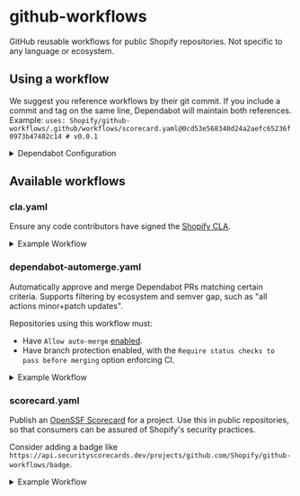 # github-workflows

GitHub reusable workflows for public Shopify repositories. Not specific to any language or ecosystem.

## Using a workflow

We suggest you reference workflows by their git commit.
If you include a commit and tag on the same line, Dependabot will maintain both references. Example: `uses: Shopify/github-workflows/.github/workflows/scorecard.yaml@0cd53e568340d24a2aefc65236f0973b47402c14 # v0.0.1`

<details>
<summary>Dependabot Configuration</summary>

Create/modify the `.github/dependabot.yaml` file in your repository. Make sure the `updates` block contains a `github-actions` entry.

```yaml
version: 2
updates:
  - package-ecosystem: github-actions
    directory: /
    schedule:
      interval: weekly
```

</details>

## Available workflows

<!-- Please keep this alphabetical and consistent <3 -->

### cla.yaml

Ensure any code contributors have signed the [Shopify CLA](https://cla.shopify.com).

<details>
<summary>Example Workflow</summary>

```yaml
name: Contributor License Agreement (CLA)

on:
  pull_request_target:
    types: [opened, synchronize]
  issue_comment:
    types: [created]

permissions: {}

jobs:
  cla:
    uses: Shopify/github-workflows/.github/workflows/cla.yaml@c142f2dd84228c90bd716e4b5eafc68bd812f467 # v0.0.3
    permissions:
      pull-requests: write
    secrets:
      token: ${{secrets.GITHUB_TOKEN}}
      cla-token: ${{secrets.CLA_TOKEN}}
```

</details>


### dependabot-automerge.yaml

Automatically approve and merge Dependabot PRs matching certain criteria. Supports filtering by ecosystem and semver gap, such as "all actions minor+patch updates".

Repositories using this workflow must:
* Have `Allow auto-merge` [enabled](https://docs.github.com/en/pull-requests/collaborating-with-pull-requests/incorporating-changes-from-a-pull-request/automatically-merging-a-pull-request#enabling-auto-merge).
* Have branch protection enabled, with the `Require status checks to pass before merging` option enforcing CI.


<details>
<summary>Example Workflow</summary>

```yaml
name: Dependabot auto-merge
on:
  pull_request:
    types:
      - opened
      - reopened
      - synchronize
    paths:
      - '.github/workflows/**'

permissions: {}

jobs:
  automerge:
    permissions:
      contents: write
      pull-requests: write
    uses: Shopify/github-workflows/.github/workflows/dependabot-automerge.yaml@c395c2cfd65be9a36f5dcfd21f4a2498a477fed4 # v0.0.6
    with:
      actions: minor
```

</details>


### scorecard.yaml

Publish an [OpenSSF Scorecard](https://securityscorecards.dev/) for a project.
Use this in public repositories, so that consumers can be assured of Shopify's security practices.

Consider adding a badge like `https://api.securityscorecards.dev/projects/github.com/Shopify/github-workflows/badge`.

<details>
<summary>Example Workflow</summary>

```yaml
name: Scorecard
on:
  branch_protection_rule:
  schedule:
    - cron: "30 1 * * 6"

permissions: {}

jobs:
  analysis:
    permissions:
      contents: read
      id-token: write
    uses: Shopify/github-workflows/.github/workflows/scorecard.yaml@0cd53e568340d24a2aefc65236f0973b47402c14 # v0.0.1
    secrets:
      token: ${{secrets.GITHUB_TOKEN}}
```

</details>

